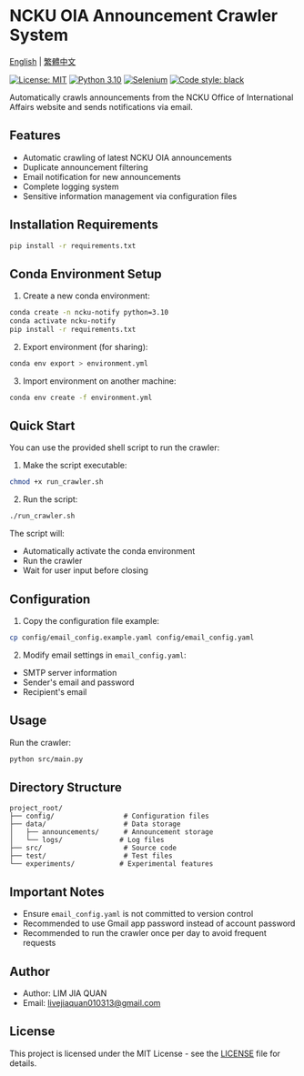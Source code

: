 # NCKU OIA Announcement Crawler System

[English](README.md) | [繁體中文](README.zh-TW.md)

[![License: MIT](https://img.shields.io/badge/License-MIT-yellow.svg)](https://opensource.org/licenses/MIT)
[![Python 3.10](https://img.shields.io/badge/python-3.10-blue.svg)](https://www.python.org/downloads/release/python-3100/)
[![Selenium](https://img.shields.io/badge/Selenium-4.11.2-green.svg)](https://www.selenium.dev/)
[![Code style: black](https://img.shields.io/badge/code%20style-black-000000.svg)](https://github.com/psf/black)

Automatically crawls announcements from the NCKU Office of International Affairs website and sends notifications via email.

## Features

- Automatic crawling of latest NCKU OIA announcements
- Duplicate announcement filtering
- Email notification for new announcements
- Complete logging system
- Sensitive information management via configuration files

## Installation Requirements
```bash
pip install -r requirements.txt
```

## Conda Environment Setup
1. Create a new conda environment:
```bash
conda create -n ncku-notify python=3.10
conda activate ncku-notify
pip install -r requirements.txt
```

2. Export environment (for sharing):
```bash
conda env export > environment.yml
```

3. Import environment on another machine:
```bash
conda env create -f environment.yml
```

## Quick Start
You can use the provided shell script to run the crawler:

1. Make the script executable:
```bash
chmod +x run_crawler.sh
```

2. Run the script:
```bash
./run_crawler.sh
```

The script will:
- Automatically activate the conda environment
- Run the crawler
- Wait for user input before closing

## Configuration

1. Copy the configuration file example:
```bash
cp config/email_config.example.yaml config/email_config.yaml
```

2. Modify email settings in `email_config.yaml`:
- SMTP server information
- Sender's email and password
- Recipient's email

## Usage

Run the crawler:
```bash
python src/main.py
```

## Directory Structure
```
project_root/
├── config/                 # Configuration files
├── data/                   # Data storage
│   ├── announcements/      # Announcement storage
│   └── logs/              # Log files
├── src/                    # Source code
├── test/                   # Test files
└── experiments/           # Experimental features
```

## Important Notes

- Ensure `email_config.yaml` is not committed to version control
- Recommended to use Gmail app password instead of account password
- Recommended to run the crawler once per day to avoid frequent requests

## Author

- Author: LIM JIA QUAN
- Email: livejiaquan010313@gmail.com

## License

This project is licensed under the MIT License - see the [LICENSE](LICENSE) file for details.